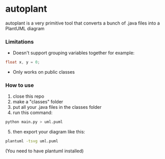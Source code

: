# autoplant

autoplant is a very primitive tool that converts a bunch of .java files into a PlantUML diagram

### Limitations

- Doesn't support grouping variables together
  for example:

```java
float x, y = 0;
```

- Only works on public classes

### How to use

1. close this repo
2. make a "classes" folder
3. put all your .java files in the classes folder
4. run this command:

```bash
python main.py > uml.puml
```

5. then export your diagram like this:

```bash
plantuml -tsvg uml.puml
```

(You need to have plantuml installed)
